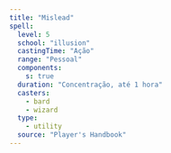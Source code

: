 ```yaml
---
title: "Mislead"
spell:
  level: 5
  school: "illusion"
  castingTime: "Ação"
  range: "Pessoal"
  components:
    s: true
  duration: "Concentração, até 1 hora"
  casters:
    - bard
    - wizard
  type:
    - utility
  source: "Player's Handbook"
---
```

